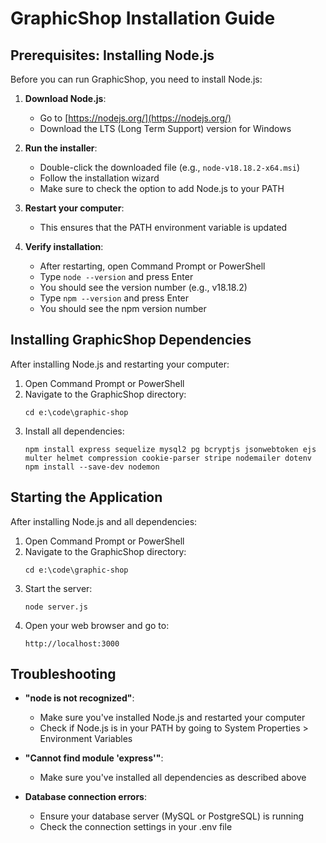 # GraphicShop Installation Guide

## Prerequisites: Installing Node.js

Before you can run GraphicShop, you need to install Node.js:

1. **Download Node.js**:
   - Go to [https://nodejs.org/](https://nodejs.org/)
   - Download the LTS (Long Term Support) version for Windows

2. **Run the installer**:
   - Double-click the downloaded file (e.g., `node-v18.18.2-x64.msi`)
   - Follow the installation wizard
   - Make sure to check the option to add Node.js to your PATH

3. **Restart your computer**:
   - This ensures that the PATH environment variable is updated

4. **Verify installation**:
   - After restarting, open Command Prompt or PowerShell
   - Type `node --version` and press Enter
   - You should see the version number (e.g., v18.18.2)
   - Type `npm --version` and press Enter
   - You should see the npm version number

## Installing GraphicShop Dependencies

After installing Node.js and restarting your computer:

1. Open Command Prompt or PowerShell
2. Navigate to the GraphicShop directory:
   ```
   cd e:\code\graphic-shop
   ```
3. Install all dependencies:
   ```
   npm install express sequelize mysql2 pg bcryptjs jsonwebtoken ejs multer helmet compression cookie-parser stripe nodemailer dotenv
   npm install --save-dev nodemon
   ```

## Starting the Application

After installing Node.js and all dependencies:

1. Open Command Prompt or PowerShell
2. Navigate to the GraphicShop directory:
   ```
   cd e:\code\graphic-shop
   ```
3. Start the server:
   ```
   node server.js
   ```
4. Open your web browser and go to:
   ```
   http://localhost:3000
   ```

## Troubleshooting

- **"node is not recognized"**:
  - Make sure you've installed Node.js and restarted your computer
  - Check if Node.js is in your PATH by going to System Properties > Environment Variables

- **"Cannot find module 'express'"**:
  - Make sure you've installed all dependencies as described above

- **Database connection errors**:
  - Ensure your database server (MySQL or PostgreSQL) is running
  - Check the connection settings in your .env file
